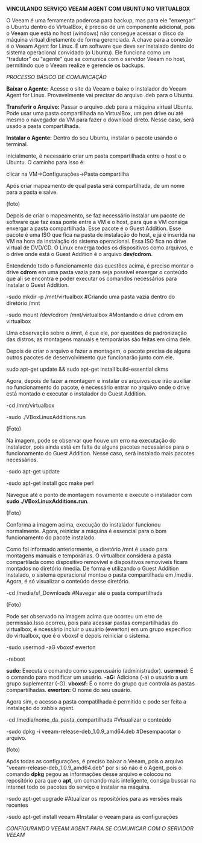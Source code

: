 **VINCULANDO SERVIÇO VEEAM AGENT COM UBUNTU NO VIRTUALBOX**

O Veeam é uma ferramenta poderosa para backup, mas para ele "enxergar" o Ubuntu dentro do VirtualBox, é preciso de um componente adicional, pois o Veeam que está no host (windows) não consegue acessar o disco da máquina virtual diretamente de forma gerenciada. A chave para a conexão é o Veeam Agent for Linux. É um software que deve ser instalado dentro do sistema operacional convidado (o Ubuntu). Ele funciona como um "tradutor" ou "agente" que se comunica com o servidor Veeam no host, permitindo que o Veeam realize e gerencie os backups.

*PROCESSO BÁSICO DE COMUNICAÇÃO*

**Baixar o Agente:** Acesse o site da Veeam e baixe o instalador do Veeam Agent for Linux. Provavelmente vai precisar do arquivo .deb para o Ubuntu.

**Transferir o Arquivo:** Passar o arquivo .deb para a máquina virtual Ubuntu. Pode usar uma pasta compartilhada no VirtualBox, um pen drive ou até mesmo o navegador da VM para fazer o download direto. Nesse caso, será usado a pasta compartilhada.

**Instalar o Agente:** Dentro do seu Ubuntu, instalar o pacote usando o terminal.

inicialmente, é necessário criar um pasta compartilhada entre o host e o Ubuntu. O caminho para isso é:

clicar na VM->Configurações->Pasta compartilha

Após criar mapeamento de qual pasta será compartilhada, de um nome para a pasta e salve.

(foto)

Depois de criar o mapeamento, se faz necessário instalar um pacote de software que faz essa ponte entre a VM e o host, para que a VM consiga enxergar a pasta compartilhada. Esse pacote é o Guest Addition. Esse pacote é uma ISO que fica na pasta de instalação do host, e já é inserida na VM na hora da instalação do sistema operacional. Essa ISO fica no drive virtual de DVD/CD. O Linux enxerga todos os dispositivos como arquivos, e o drive onde está o Guest Addition é o arquivo **dev/cdrom**.

Entendendo todo o funcionamento das questões acima, é preciso montar o drive **cdrom** em uma pasta vazia para seja possível enxergar o conteúdo que ali se encontra e poder executar os comandos necessários para instalar o Guest Addition. 

-sudo mkdir -p /mnt/virtualbox #Criando uma pasta vazia dentro do diretório /mnt

-sudo mount /dev/cdrom /mnt/virtualbox #Montando o drive cdrom em virtualbox 

Uma observação sobre o /mnt, é que ele, por questões de padronização das distros, as montagens manuais e temporárias são feitas em cima dele.

Depois de criar o arquivo e fazer a montagem, o pacote precisa de alguns outros pacotes de desenvolvimento que funcionarão junto com ele.

sudo apt-get update && sudo apt-get install build-essential dkms

Agora, depois de fazer a montagem e instalar os arquivos que irão auxiliar no funcionamento do pacote, é necessário entrar no arquivo onde o drive está montado e executar o instalador do Guest Addition.

-cd /mnt/virtualbox

-sudo ./VBoxLinuxAdditions.run

(Foto)

Na imagem, pode se observar que houve um erro na executação do instalador, pois ainda está em falta de alguns pacotes necessários para o funcionamento do Guest Addition. Nesse caso, será instalado mais pacotes necessários.

-sudo apt-get update

-sudo apt-get install gcc make perl

Navegue até o ponto de montagem novamente e execute o instalador com **sudo ./VBoxLinuxAdditions.run**.

(Foto)

Conforma a imagem acima, execução do instalador funcionou normalmente. Agora, reiniciar a máquina é essencial para o bom funcionamento do pacote instalado. 

Como foi informado anteriormente, o diretório /mnt é usado para montagens manuais e temporárias. O virtualbox considera a pasta compartilada como dispositivo removível e dispositivos removiveis ficam montados no diretório /media. De forma e utilizando o Guest Addition instalado, o sistema operacional montou o pasta compartilhada em /media. Agora, é só visualizar o conteúdo desse diretório.

-cd /media/sf_Downloads #Navegar até o pasta compartilhada

(Foto)

Pode ser observado na imagem acima que ocorreu um erro de permissão.Isso ocorreu, pois para acessar pastas compartilhadas do virtualbox, é ncessário incluir o usuário (ewerton) em um grupo especifico do virtualbox, que é o vboxsf e depois reiniciar o sistema.

-sudo usermod -aG vboxsf ewerton

-reboot

**sudo:** Executa o comando como superusuário (administrador).
**usermod:** É o comando para modificar um usuário.
**-aG:** Adiciona (-a) o usuário a um grupo suplementar (-G).
**vboxsf:** É o nome do grupo que controla as pastas compartilhadas.
**ewerton:** O nome do seu usuário.

Agora sim, o acesso a pasta compatilhada é permitido e pode ser feita a instalação do zabbix agent. 

-cd /media/nome_da_pasta_compartilhada #Visualizar o conteúdo 

-sudo dpkg -i veeam-release-deb_1.0.9_amd64.deb #Desempacotar o arquivo. 

(foto)

Após todas as configurações, é preciso baixar o Veeam, pois o arquivo "veeam-release-deb_1.0.9_amd64.deb" por si só não é o Agent, pois o comando **dpkg** pegou as informações desse arquivo e colocou no repositório para que o **apt**, um comando mais inteligente, consiga buscar na internet todo os pacotes do serviço e instalar na máquina. 

-sudo apt-get upgrade #Atualizar os repositórios para as versões mais recentes

-sudo apt-get install veeam #Instalar o veeam para as configurações

*CONFIGURANDO VEEAM AGENT PARA SE COMUNICAR COM O SERVIDOR VEEAM*








